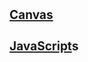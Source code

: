 ## [Canvas](https://github.com/IIKUYY/HTML5/tree/main/Ch4/Canvas/canvas.html)

## [JavaScript](https://github.com/IIKUYY/HTML5/tree/main/Ch4/Canvas/main.js)s